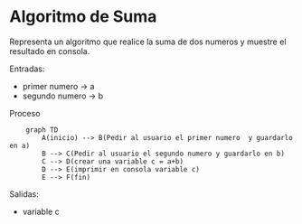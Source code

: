 # Algoritmo de Suma

Representa un algoritmo que realice la suma de dos numeros y muestre el resultado en consola.

Entradas:
- primer numero -> a
- segundo numero -> b


Proceso

``` mermaid
    graph TD
        A(inicio) --> B(Pedir al usuario el primer numero  y guardarlo en a)
        B --> C(Pedir al usuario el segundo numero y guardarlo en b)
        C --> D(crear una variable c = a+b)
        D --> E(imprimir en consola variable c)
        E --> F(fin)
```

Salidas:
- variable c
